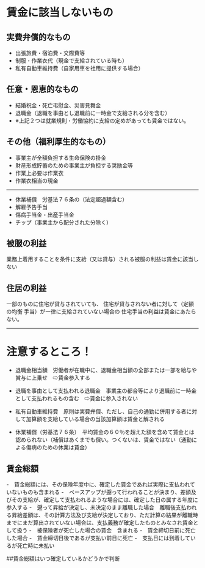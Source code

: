 # 賃金に該当しないもの

## 実費弁償的なもの
- 出張旅費・宿泊費・交際費等
- 制服・作業衣代（現金で支給されている時も）
- 私有自動車維持費（自家用車を社用に提供する場合）

## 任意・恩恵的なもの
- 結婚祝金・死亡弔慰金、災害見舞金
- 退職金（退職を事由とし退職前に一時金で支給される分を含む）
- ※上記２つは就業規則・労働協約に支給の定めがあっても賃金ではない。

## その他（福利厚生的なもの）
- 事業主が全額負担する生命保険の掛金
- 財産形成貯蓄のための事業主が負担する奨励金等
- 作業上必要は作業衣
- 作業衣相当の現金
---
- 休業補償　労基法７６条の（法定超過額含む）
- 解雇予告手当
- 傷病手当金・出産手当金
- チップ（事業主から配分された分除く）

## 被服の利益
業務上着用することを条件に支給（又は貸与）される被服の利益は賃金に該当しない

## 住居の利益
一部のものに住宅が貸与されていても、
住宅が貸与されない者に対して（定額の均衡
手当）が一律に支給されていない場合の
住宅手当の利益は賃金にあたらない。

---

# 注意するところ！
- 退職金相当額　労働者が在職中に、退職金相当額の全部または一部を給与や賞与に上乗せ　⇨賃金参入する
- 退職を事由として支払われる退職金　事業主の都合等により退職前に一時金として支払われるもの含む　⇨賃金に参入されない

- 私有自動車維持費　原則は実費弁償、ただし、自己の通勤に併用する者に対して加算額を支給している場合の当該加算額は賃金と解される
- 休業補償（労基法７６条）　平均賃金の６０％を超えた額を含めて賃金とは認められない（補償はあくまでも償い。つくないは、賃金ではない（通勤による傷病のための休業は賃金）

## 賃金総額
-　賃金総額には、その保険年度中に、確定した賃金であれば実際に支払われていないものも含まれる
-　ベースアップが遡って行われることが決まり、差額及びその支給が、確定して支払われるような場合には、確定した日の属する年度に参入する
-　遡って昇給が決定し、未決定のまま離職した場合　離職後支払われる昇給差額は、その計算方法及び支給が決定しており、ただ計算の結果が離職時までにまだ算出されていない場合は、支払義務が確定したものとみなされ賃金として扱う
-　被保険者が死亡した場合の賃金　含まれる
-　賃金締切日前に死亡した場合
-　賃金締切日後であるが支払い前日に死亡
-　支払日には到着しているが死亡時に未払い　

##賃金総額はいつ確定しているかどうかで判断

